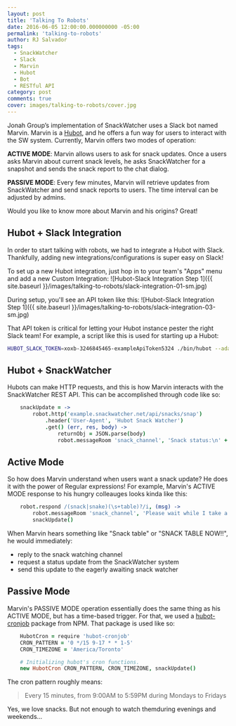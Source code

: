 ```yaml
---
layout: post
title: 'Talking To Robots'
date: 2016-06-05 12:00:00.000000000 -05:00
permalink: 'talking-to-robots'
author: RJ Salvador
tags:
  - SnackWatcher
  - Slack
  - Marvin
  - Hubot
  - Bot
  - RESTful API
category: post
comments: true
cover: images/talking-to-robots/cover.jpg
---
```

<!--excerpt.start-->
Jonah Group’s implementation of SnackWatcher uses a Slack bot named Marvin. Marvin is a [Hubot](https://hubot.github.com/), and he offers a fun way for users to interact with the SW system.<!--excerpt.end--> Currently, Marvin offers two modes of operation:


__ACTIVE MODE__: Marvin allows users to ask for snack updates. Once a users asks Marvin about current snack levels, he asks SnackWatcher for a snapshot and sends the snack report to the chat dialog.

__PASSIVE MODE__: Every few minutes, Marvin will retrieve updates from SnackWatcher and send snack reports to users. The time interval can be adjusted by admins.

Would you like to know more about Marvin and his origins? Great!

## Hubot + Slack Integration
In order to start talking with robots, we had to integrate a Hubot with Slack. Thankfully, adding new integrations/configurations is super easy on Slack!

To set up a new Hubot integration, just hop in to your team's "Apps" menu and add a new Custom Integration:
![Hubot-Slack Integration Step 1]({{ site.baseurl }}/images/talking-to-robots/slack-integration-01-sm.jpg)

During setup, you'll see an API token like this:
![Hubot-Slack Integration Step 1]({{ site.baseurl }}/images/talking-to-robots/slack-integration-03-sm.jpg)

That API token is critical for letting your Hubot instance pester the right Slack team! For example, a script like this is used for starting up a Hubot:

```bash
HUBOT_SLACK_TOKEN=xoxb-3246845465-exampleApiToken5324 ./bin/hubot --adapter slack
```


## Hubot + SnackWatcher
Hubots can make HTTP requests, and this is how Marvin interacts with the SnackWatcher REST API.
This can be accomplished through code like so:

```coffeescript
    snackUpdate = ->
        robot.http('example.snackwatcher.net/api/snacks/snap')
            .header('User-Agent', 'Hubot Snack Watcher')
            .get() (err, res, body) ->
                returnObj = JSON.parse(body)
                robot.messageRoom 'snack_channel', 'Snack status:\n' + returnObj.img_url
```


## Active Mode
So how does Marvin understand when users want a snack update? He does it with the power of Regular expressions! For example, Marvin's ACTIVE MODE response to his hungry colleauges looks kinda like this:

```coffeescript
    robot.respond /(snack|snake)(\s+table)?/i, (msg) ->
        robot.messageRoom 'snack_channel', 'Please wait while I take a pic...'
        snackUpdate()
```

When Marvin hears something like "Snack table" or "SNACK TABLE NOW!!", he would immediately:

- reply to the snack watching channel
- request a status update from the SnackWatcher system
- send this update to the eagerly awaiting snack watcher


## Passive Mode

Marvin's PASSIVE MODE operation essentially does the same thing as his ACTIVE MODE, but has a time-based trigger. For that, we used a [hubot-cronjob](https://github.com/PavelVanecek/hubot-cronjob) package from NPM. That package is used like so:

```coffeescript
    HubotCron = require 'hubot-cronjob'
    CRON_PATTERN = '0 */15 9-17 * * 1-5'
    CRON_TIMEZONE = 'America/Toronto'

    # Initializing hubot's cron functions.
    new HubotCron CRON_PATTERN, CRON_TIMEZONE, snackUpdate()
```

The cron pattern roughly means:

> Every 15 minutes, from 9:00AM to 5:59PM during Mondays to Fridays

Yes, we love snacks. But not enough to watch themduring evenings and weekends...
